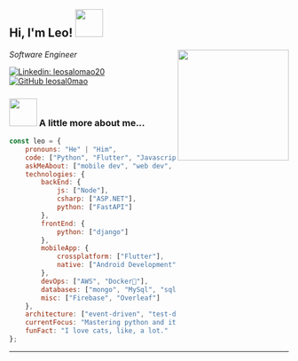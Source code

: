 <h2> Hi, I'm Leo! <img src="https://media.tenor.com/0EDznml5BDAAAAAj/cat-spinning.gif" width="50"></h2>
<img align='right' src="https://64.media.tumblr.com/3c363bcd2f52dd4f49ab812e5e6ed96f/beb34c98c54f709f-47/s500x750/0c2a2bd3c105172a67b935ddef7321e0117360a0.gif" width="200">
<p><em>Software Engineer</em></p>

[![Linkedin: leosalomao20](https://img.shields.io/badge/-leosalomao20-blue?style=flat-square&logo=Linkedin&logoColor=white&link=https://www.linkedin.com/in/leosalomao20/)](https://www.linkedin.com/in/leosalomao20/)
[![GitHub leosal0mao](https://img.shields.io/github/followers/leosal0mao?label=follow&style=social)](https://github.com/leosal0mao)


### <img src="https://media.tenor.com/0EDznml5BDAAAAAj/cat-spinning.gif" width="50"> A little more about me...  

```javascript
const leo = {
    pronouns: "He" | "Him",
    code: ["Python", "Flutter", "Javascript", "C#"],
    askMeAbout: ["mobile dev", "web dev", "tech", "video editor"],
    technologies: {
        backEnd: {
            js: ["Node"],
            csharp: ["ASP.NET"],
            python: ["FastAPI"]
        },
        frontEnd: {         
            python: ["django"]
        },
        mobileApp: {
            crossplatform: ["Flutter"],
            native: ["Android Development", "iOS development"]
        },
        devOps: ["AWS", "Docker🐳"],
        databases: ["mongo", "MySql", "sqlite"],
        misc: ["Firebase", "Overleaf"]
    },
    architecture: ["event-driven", "test-driven"],
    currentFocus: "Mastering python and it's magic tools",
    funFact: "I love cats, like, a lot."
};
```

---
